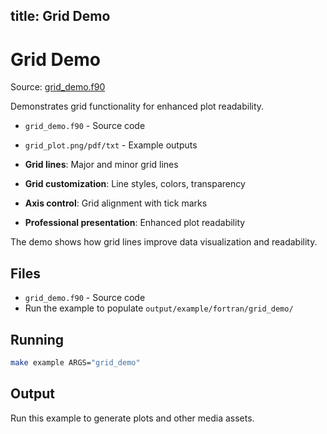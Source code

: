 title: Grid Demo
---

# Grid Demo

Source: [grid_demo.f90](https://github.com/lazy-fortran/fortplot/blob/main/example/fortran/grid_demo/grid_demo.f90)

Demonstrates grid functionality for enhanced plot readability.

- `grid_demo.f90` - Source code
- `grid_plot.png/pdf/txt` - Example outputs

- **Grid lines**: Major and minor grid lines
- **Grid customization**: Line styles, colors, transparency
- **Axis control**: Grid alignment with tick marks
- **Professional presentation**: Enhanced plot readability

The demo shows how grid lines improve data visualization and readability.

## Files

- `grid_demo.f90` - Source code
- Run the example to populate `output/example/fortran/grid_demo/`

## Running

```bash
make example ARGS="grid_demo"
```

## Output

Run this example to generate plots and other media assets.

